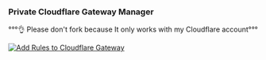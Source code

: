 ### Private Cloudflare Gateway Manager
°°°👌 Please don't fork because It only works with my Cloudflare account°°°

[![Add Rules to Cloudflare Gateway](https://github.com/luxysiv/Cloudflare-Gateway-Extra/actions/workflows/main.yml/badge.svg)](https://github.com/luxysiv/Cloudflare-Gateway-Extra/actions/workflows/main.yml)
